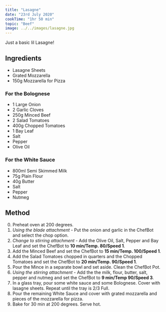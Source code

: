 ```yaml
---
title: "Lasagne"
date: "23rd July 2020"
cookTime: "1hr 50 min"
topic: "Beef"
image: ../../images/lasagne.jpg
---
```


Just a basic lil Lasagne!

## Ingredients

- Lasagne Sheets
- Grated Mozzarella
- 150g Mozzarella for Pizza

### For the Bolognese

- 1 Large Onion
- 2 Garlic Cloves
- 250g Minced Beef
- 2 Salad Tomatoes
- 400g Chopped Tomatoes
- 1 Bay Leaf
- Salt
- Pepper
- Olive Oil

### For the White Sauce

- 800ml Semi Skimmed Milk
- 75g Plain Flour
- 40g Butter
- Salt
- Pepper
- Nutmeg

## Method

0. Preheat oven at 200 degrees.
1. *Using the blade attachment* - Put the onion and garlic in the ChefBot and select the chop option.
2. *Change to stirring attachment* - Add the Olive Oil, Salt, Pepper and Bay Leaf and set the ChefBot to **10 min/Temp. 80/Speed 1**.
3. Add the Minced Beef and set the ChefBot to **15 min/Temp. 100/Speed 1**.
4. Add the Salad Tomatoes chopped in quarters and the Chopped Tomatoes and set the ChefBot to **20 min/Temp. 90/Speed 1**.
5. Pour the Mince in a separate bowl and set aside. Clean the ChefBot Pot.
6. *Using the stirring attachment* - Add the the milk, flour, butter, salt, pepper and nutmeg and set the ChefBot to **9 min/Temp 90/Speed 3**.
7. In a glass tray, pour some white sauce and some Bolognese. Cover with lasagne sheets. Repeat until the tray is 2/3 Full.
8. Pour the remaining White Sauce and cover with grated mozzarella and pieces of the mozzarella for pizza.
9. Bake for 30 min at 200 degrees. Serve hot.
